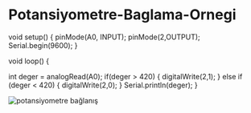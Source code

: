 # Potansiyometre-Baglama-Ornegi

void setup()
{
  pinMode(A0, INPUT);
  pinMode(2,OUTPUT);
  Serial.begin(9600);
}

void loop()
{
  
  int deger = analogRead(A0);
  if(deger > 420)
  {
    digitalWrite(2,1);
  }
  else if (deger < 420)
  {
    digitalWrite(2,0);
  }
  Serial.println(deger);
}










![potansiyometre bağlanış](https://user-images.githubusercontent.com/78275279/205259325-54efd701-4ba5-436a-96e3-456020bd41bb.PNG)
